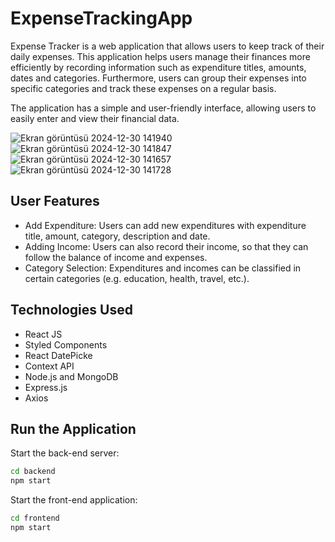 # ExpenseTrackingApp
Expense Tracker is a web application that allows users to keep track of their daily expenses. This application helps users manage their finances more efficiently by recording information such as expenditure titles, amounts, dates and categories. Furthermore, users can group their expenses into specific categories and track these expenses on a regular basis.

The application has a simple and user-friendly interface, allowing users to easily enter and view their financial data.

![Ekran görüntüsü 2024-12-30 141940](https://github.com/user-attachments/assets/53f17781-f2c7-4ccc-9e12-195b3ff44849)
![Ekran görüntüsü 2024-12-30 141847](https://github.com/user-attachments/assets/b5311328-6dd0-42db-8cb1-784d2ac92d6a)
![Ekran görüntüsü 2024-12-30 141657](https://github.com/user-attachments/assets/74fc9c16-94b5-4a0c-9f18-e42f21b29322)
![Ekran görüntüsü 2024-12-30 141728](https://github.com/user-attachments/assets/22b3b797-6ff6-4691-95f5-76588d36c001)

## User Features
- Add Expenditure: Users can add new expenditures with expenditure title, amount, category, description and date.
- Adding Income: Users can also record their income, so that they can follow the balance of income and expenses.
- Category Selection: Expenditures and incomes can be classified in certain categories (e.g. education, health, travel, etc.).

## Technologies Used
- React JS
- Styled Components
- React DatePicke
- Context API
- Node.js and MongoDB
- Express.js
- Axios

## Run the Application

Start the back-end server:

```bash
cd backend
npm start
```
Start the front-end application:

```bash
cd frontend
npm start
```
